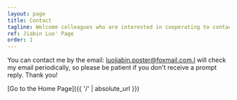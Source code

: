 ```yaml
---
layout: page
title: Contact
tagline: Welcome colleagues who are interested in cooperating to contact me!
ref: Jiabin Luo' Page
order: 1
---
```


You can contact me by the email: luojiabin.poster@foxmail.com.I will check my email periodically, so please be patient if you don't receive a prompt reply. Thank you!

[Go to the Home Page]({{ '/' | absolute_url }})
